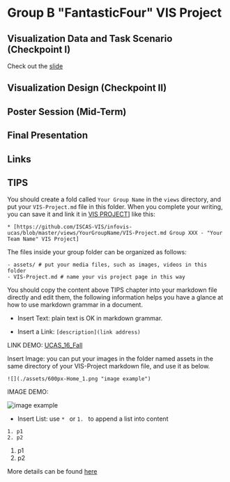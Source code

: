 # Group B "FantasticFour" VIS Project

## Visualization Data and Task Scenario (Checkpoint I)
Check out the [slide](http://ddl.escience.cn/f/BcUK)
## Visualization Design (Checkpoint II)

## Poster Session (Mid-Term)

## Final Presentation

## Links

## TIPS

You should create a fold called `Your Group Name` in the `views` directory, and put your `VIS-Project.md` file in this folder. When you complete your writing, you can save it and link it in [VIS PROJECT](http://211.147.15.14/UCAS_16_Fall/index.php/VIS_Project)] like this:

```
* [https://github.com/ISCAS-VIS/infovis-ucas/blob/master/views/YourGroupName/VIS-Project.md Group XXX - "Your Team Name" VIS Project]
```

The files inside your group folder can be organized as follows:

```
- assets/ # put your media files, such as images, videos in this folder
- VIS-Project.md # name your vis project page in this way
```

You should copy the content above TIPS chapter into your markdown file directly and edit them, the following information helps you have a glance at how to use markdown grammar in a document.

* Insert Text: plain text is OK in markdown grammar.

* Insert a Link: `[description](link address)`

LINK DEMO: [UCAS_16_Fall](http://vis.ios.ac.cn/UCAS_16_Fall/)

Insert Image: you can put your images in the folder named assets in the same directory of your VIS-Project markdown file, and use it as below.

```
![](./assets/600px-Home_1.png "image example")
```

IMAGE DEMO:

![](./assets/600px-Home_1.png "image example")

* Insert List: use `* ` or `1. ` to append a list into content

```
1. p1
2. p2
```

1. p1
2. p2

More details can be found [here](https://github.com/ISCAS-VIS/infovis-ucas/wiki)
